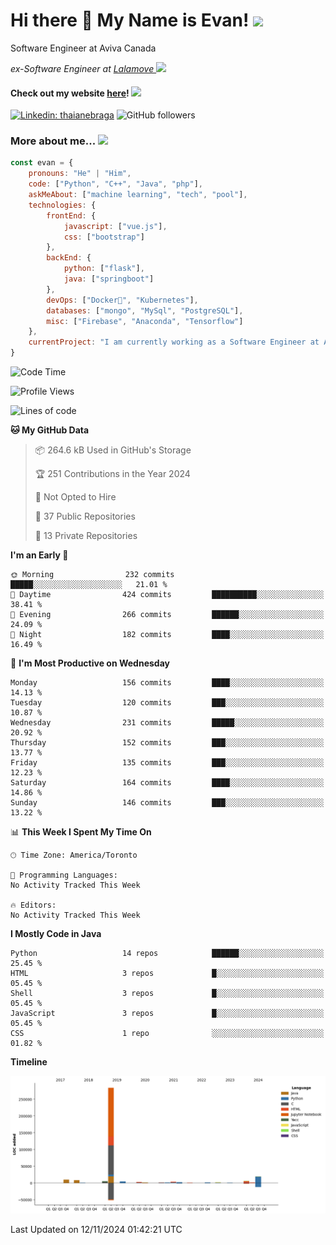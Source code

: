 <h1>Hi there 👋 My Name is Evan!   <img src="https://media.giphy.com/media/10GN73YGycPXQk/giphy.gif" width=50></h1>

<p> Software Engineer at Aviva Canada </p>

<p><em>ex-Software Engineer at <a href="https://www.lalamove.com/hongkong/zh/home">Lalamove </a><img src="https://media.giphy.com/media/HMSLfCl5BsXoQ/giphy.gif" width="60">
</em></p>

<h4>Check out my website <a href="https://hoyeechan.com/">here</a>! <img src="https://media.giphy.com/media/cuPm4p4pClZVC/giphy.gif" width=50></h4>

[![Linkedin: thaianebraga](https://img.shields.io/badge/-Evan-blue?style=flat-square&logo=Linkedin&logoColor=white&link=https://www.linkedin.com/in/ho-yee-chan/)](https://www.linkedin.com/in/ho-yee-chan/)
![GitHub followers](https://img.shields.io/github/followers/hyc121110?label=Follow&style=social)

<!--
**hyc121110/hyc121110** is a ✨ _special_ ✨ repository because its `README.md` (this file) appears on your GitHub profile.

Here are some ideas to get you started:

- 🔭 I’m currently working on ...
- 🌱 I’m currently learning ...
- 👯 I’m looking to collaborate on ...
- 🤔 I’m looking for help with ...
- 💬 Ask me about ...
- 📫 How to reach me: ...
- 😄 Pronouns: ...
- ⚡ Fun fact: ...
-->

<h3> More about me... <img src="https://media.giphy.com/media/Q94xQWspTUkShljj8P/giphy.gif" width=50> </h3>


```javascript
const evan = {
    pronouns: "He" | "Him",
    code: ["Python", "C++", "Java", "php"],
    askMeAbout: ["machine learning", "tech", "pool"],
    technologies: {
        frontEnd: {
            javascript: ["vue.js"],
            css: ["bootstrap"]
        },
        backEnd: {
            python: ["flask"],
            java: ["springboot"]
        },
        devOps: ["Docker🐳", "Kubernetes"],
        databases: ["mongo", "MySql", "PostgreSQL"],
        misc: ["Firebase", "Anaconda", "Tensorflow"]
    },
    currentProject: "I am currently working as a Software Engineer at Aviva Canada",
}
```


<!--START_SECTION:waka-->
![Code Time](http://img.shields.io/badge/Code%20Time-60%20hrs%2031%20mins-blue)

![Profile Views](http://img.shields.io/badge/Profile%20Views-0-blue)

![Lines of code](https://img.shields.io/badge/From%20Hello%20World%20I%27ve%20Written-349.3%20thousand%20lines%20of%20code-blue)

**🐱 My GitHub Data** 

> 📦 264.6 kB Used in GitHub's Storage 
 > 
> 🏆 251 Contributions in the Year 2024
 > 
> 🚫 Not Opted to Hire
 > 
> 📜 37 Public Repositories 
 > 
> 🔑 13 Private Repositories 
 > 
**I'm an Early 🐤** 

```text
🌞 Morning                232 commits         █████░░░░░░░░░░░░░░░░░░░░   21.01 % 
🌆 Daytime                424 commits         ██████████░░░░░░░░░░░░░░░   38.41 % 
🌃 Evening                266 commits         ██████░░░░░░░░░░░░░░░░░░░   24.09 % 
🌙 Night                  182 commits         ████░░░░░░░░░░░░░░░░░░░░░   16.49 % 
```
📅 **I'm Most Productive on Wednesday** 

```text
Monday                   156 commits         ████░░░░░░░░░░░░░░░░░░░░░   14.13 % 
Tuesday                  120 commits         ███░░░░░░░░░░░░░░░░░░░░░░   10.87 % 
Wednesday                231 commits         █████░░░░░░░░░░░░░░░░░░░░   20.92 % 
Thursday                 152 commits         ███░░░░░░░░░░░░░░░░░░░░░░   13.77 % 
Friday                   135 commits         ███░░░░░░░░░░░░░░░░░░░░░░   12.23 % 
Saturday                 164 commits         ████░░░░░░░░░░░░░░░░░░░░░   14.86 % 
Sunday                   146 commits         ███░░░░░░░░░░░░░░░░░░░░░░   13.22 % 
```


📊 **This Week I Spent My Time On** 

```text
🕑︎ Time Zone: America/Toronto

💬 Programming Languages: 
No Activity Tracked This Week

🔥 Editors: 
No Activity Tracked This Week
```

**I Mostly Code in Java** 

```text
Python                   14 repos            ██████░░░░░░░░░░░░░░░░░░░   25.45 % 
HTML                     3 repos             █░░░░░░░░░░░░░░░░░░░░░░░░   05.45 % 
Shell                    3 repos             █░░░░░░░░░░░░░░░░░░░░░░░░   05.45 % 
JavaScript               3 repos             █░░░░░░░░░░░░░░░░░░░░░░░░   05.45 % 
CSS                      1 repo              ░░░░░░░░░░░░░░░░░░░░░░░░░   01.82 % 
```



**Timeline**

![Lines of Code chart](https://raw.githubusercontent.com/hyc121110/hyc121110/master/assets/bar_graph.png)


 Last Updated on 12/11/2024 01:42:21 UTC
<!--END_SECTION:waka-->
